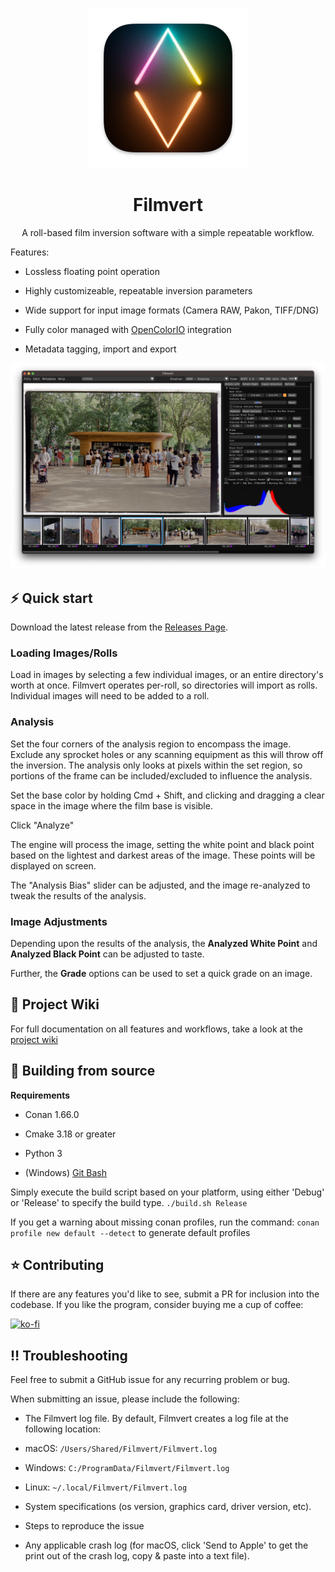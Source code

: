 <div align="center">

![logo](assets/logo.png)


# Filmvert

A roll-based film inversion software with a simple repeatable workflow.
</div>
Features:

- Lossless floating point operation

- Highly customizeable, repeatable inversion parameters

- Wide support for input image formats (Camera RAW, Pakon, TIFF/DNG)

- Fully color managed with [OpenColorIO](https://github.com/AcademySoftwareFoundation/OpenColorIO) integration

- Metadata tagging, import and export

![mainApp](assets/MainApp.png)

## ⚡️ Quick start
Download the latest release from the [Releases Page](https://github.com/montoyatim01/Filmvert/releases).

### Loading Images/Rolls
Load in images by selecting a few individual images, or an entire directory's worth at once. Filmvert operates per-roll, so directories will import as rolls. Individual images will need to be added to a roll.

### Analysis
Set the four corners of the analysis region to encompass the image. Exclude any sprocket holes or any scanning equipment as this will throw off the inversion. The analysis only looks at pixels within the set region, so portions of the frame can be included/excluded to influence the analysis.

Set the base color by holding Cmd + Shift, and clicking and dragging a clear space in the image where the film base is visible.

Click "Analyze"

The engine will process the image, setting the white point and black point based on the lightest and darkest areas of the image. These points will be displayed on screen.

The "Analysis Bias" slider can be adjusted, and the image re-analyzed to tweak the results of the analysis.

### Image Adjustments
Depending upon the results of the analysis, the **Analyzed White Point** and **Analyzed Black Point** can be adjusted to taste.

Further, the **Grade** options can be used to set a quick grade on an image.


## 📖 Project Wiki

For full documentation on all features and workflows, take a look at the [project wiki](https://github.com/montoyatim01/Filmvert/wiki)

## 🚚 Building from source
**Requirements**

- Conan 1.66.0

- Cmake 3.18 or greater

- Python 3

- (Windows) [Git Bash](https://gitforwindows.org/)

Simply execute the build script based on your platform, using either 'Debug' or 'Release' to specify the build type.
```./build.sh Release```

If you get a warning about missing conan profiles, run the command:
```conan profile new default --detect```
to generate default profiles

## ⭐️ Contributing
If there are any features you'd like to see, submit a PR for inclusion into the codebase.
If you like the program, consider buying me a cup of coffee:

[![ko-fi](https://ko-fi.com/img/githubbutton_sm.svg)](https://ko-fi.com/G2G51BYM3L)

## ‼️ Troubleshooting
Feel free to submit a GitHub issue for any recurring problem or bug.

When submitting an issue, please include the following:
- The Filmvert log file.
By default, Filmvert creates a log file at the following location:
- macOS: ```/Users/Shared/Filmvert/Filmvert.log```
- Windows: ```C:/ProgramData/Filmvert/Filmvert.log```
- Linux: ```~/.local/Filmvert/Filmvert.log```

- System specifications (os version, graphics card, driver version, etc).

- Steps to reproduce the issue

- Any applicable crash log (for macOS, click 'Send to Apple' to get the print out of the crash log, copy & paste into a text file).
